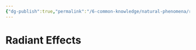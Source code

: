 ```yaml
---
{"dg-publish":true,"permalink":"/6-common-knowledge/natural-phenomena/radiant-effects/radiant-effects/","noteIcon":""}
---
```


# Radiant Effects

